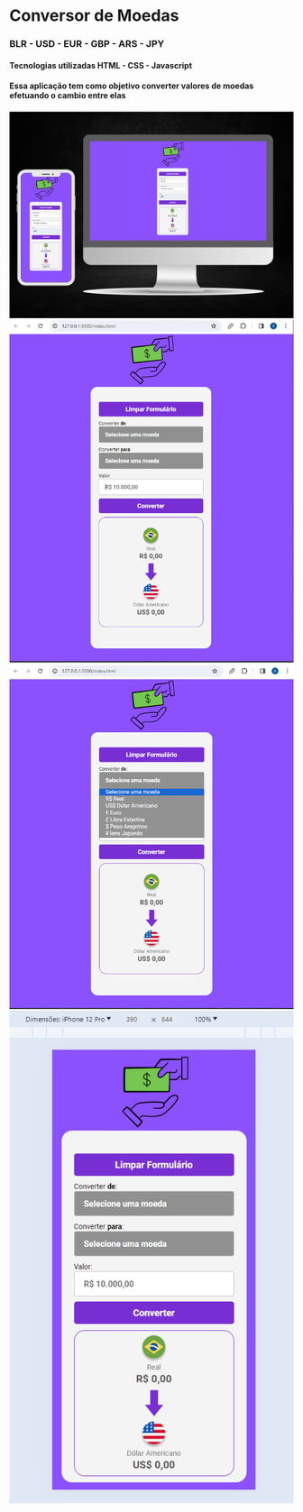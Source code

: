<h1>Conversor de Moedas</h1>
<h3>BLR - USD - EUR - GBP - ARS - JPY</h3>

<h4>Tecnologias utilizadas HTML - CSS - Javascript</h4>

<h4>Essa aplicação tem como objetivo converter valores de moedas efetuando o cambio entre elas</h4>

<img src= "https://github.com/DBandiera/conversor-de-moedas/blob/master/assets/Conversor%20de%20Moedas.png?raw=true" /> 
<img src= "https://github.com/DBandiera/conversor-de-moedas/blob/master/assets/Conversor%20de%20Moedas%20PC.png?raw=true"/>
<img src= "https://github.com/DBandiera/conversor-de-moedas/blob/master/assets/Conversor%20de%20Moedas%20Select.png?raw=true" />
<img src= "https://github.com/DBandiera/conversor-de-moedas/blob/master/assets/Conversor%20de%20Moedas%20Mob.png?raw=true" />
